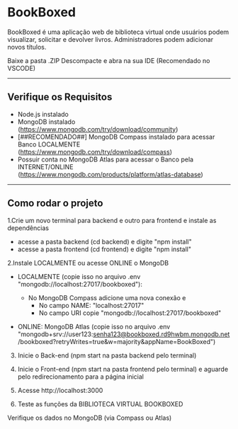 # BookBoxed

BookBoxed é uma aplicação web de biblioteca virtual onde usuários podem visualizar, solicitar e devolver livros. Administradores podem adicionar novos títulos.

Baixe a pasta .ZIP
Descompacte e abra na sua IDE (Recomendado no VSCODE)

---
## Verifique os Requisitos

- Node.js instalado
- MongoDB instalado (https://www.mongodb.com/try/download/community)
- [##RECOMENDADO##] MongoDB Compass instalado para acessar Banco LOCALMENTE (https://www.mongodb.com/try/download/compass)
- Possuir conta no MongoDB Atlas para acessar o Banco pela INTERNET/ONLINE (https://www.mongodb.com/products/platform/atlas-database)

---

## Como rodar o projeto

1.Crie um novo terminal para backend e outro para frontend e instale as dependências

  - acesse a pasta backend (cd backend) e digite "npm install"
  - acesse a pasta frontend (cd frontend) e digite "npm install"

2.Instale LOCALMENTE ou acesse ONLINE o MongoDB

- LOCALMENTE (copie isso no arquivo .env "mongodb://localhost:27017/bookboxed"):
  - No MongoDB Compass adicione uma nova conexão e
    - No campo NAME: "localhost:27017"
    - No campo  URI copie "mongodb://localhost:27017/bookboxed"

- ONLINE: MongoDB Atlas (copie isso no arquivo .env "mongodb+srv://user123:senha123@bookboxed.rd9hwbm.mongodb.net/bookboxed?retryWrites=true&w=majority&appName=BookBoxed")

3. Inicie o Back-end (npm start na pasta backend pelo terminal)

4. Inicie o Front-end (npm start na pasta frontend pelo terminal) e aguarde pelo redirecionamento para a página inicial


6. Acesse http://localhost:3000
   
7. Teste as funções da BIBLIOTECA VIRTUAL BOOKBOXED

Verifique os dados no MongoDB (via Compass ou Atlas)


